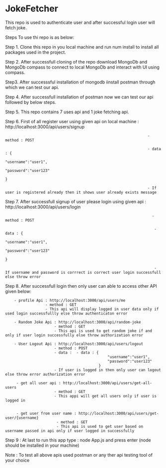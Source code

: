 # JokeFetcher
This repo is used to authenticate user and after successful login user will fetch joke.

Steps To use thi repo is as below:

Step 1. Clone this repo in you local machine and run num install to install all packages used in the project.

Step 2. After successfull cloning of the repo download MongoDb and MongoDb compass to connect to local MongoDb and interact with UI using compass.

Step3. After successsful installation of mongodb iinstall postman through which we can test our api.

Step 4. After successfull installation of postman now we can test our api followed by below steps.

Step 5. This repo contains 7 uses api and 1 joke fetching api.

Step 6. First of all register user using given api on local machine : http://localhost:3000/api/users/signup  

                                                                    - method : POST
                                                                    
                                                                    - data : {
                                                                                  "username":"user1",
                                                                                  "password":"user123"
                                                                              }
                                                                              
                                                                    - If user is registered already then it shows user already exists message
                                                                    
Step 7. After successfull signup of user please login using given api : http://localhost:3000/api/users/login

                                                                      - method : POST
                                                                      
                                                                       - data : {
                                                                                    "username":"user1",
                                                                                    "password":"user123"
                                                                                }
                                                                                
                                                                       - If username and password is corrrect is correct user login successfull else throw error
                                                                       
Step 8. After successfull login then only user can able to access other API given below:

        - profile Api : http://localhost:3000/api/users/me
                      - method : GET
                      - This api will display logged in user data only if used login successfullly else throw authenticaton error
                     
        - Random Joke Api : http://localhost:3000/api/random-joke
                          - method : GET
                          - This api is used to get random joke if and only if user login successfully else throw authorization error
                          
        - User Logout Api : http://localhost:3000/api/users/logout
                          - method : POST
                          - data :  - data : {
                                                  "username":"user1",
                                                  "password":"user123"
                                              }
                          - If user is logged in then only user can logout else throw error authorization error
                          
         - get all user api : http://localhost:3000/api/users/get-all-users
                          - method : GET
                          - This appi will get all users only if user is logged in
                          
                          
         - get user from user name : http://localhost:3000/api/users/get-user/{username}
                           - method : GET
                           - This api is used to get user based on username passed in api only if user logged in successfully
                           
 Step 9 : At last to run this app type :  node App.js and press enter (node should be installed in your machine)
                           
 Note : To test all above apis used postman or any ther api testing tool of your choice
         

